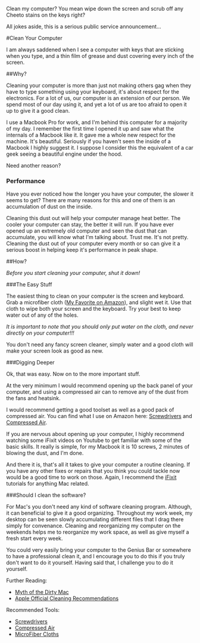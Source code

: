 Clean my computer? You mean wipe down the screen and scrub off any Cheeto stains on the keys right?

All jokes aside, this is a serious public service announcement...

#Clean Your Computer

I am always saddened when I see a computer with keys that are sticking when you type, and a thin film of grease and dust covering every inch of the screen.

##Why?

Cleaning your computer is more than just not making others gag when they have to type something using your keyboard, it's about respect for the electronics. For a lot of us, our computer is an extension of our person. We spend most of our day using it, and yet a lot of us are too afraid to open it up to give it a good clean.

I use a Macbook Pro for work, and I'm behind this computer for a majority of my day. I remember the first time I opened it up and saw what the internals of a Macbook like it. It gave me a whole new respect for the machine. It's beautiful. Seriously if you haven't seen the inside of a Macbook I highly suggest it. I suppose I consider this the equivalent of a car geek seeing a beautiful engine under the hood.



Need another reason?

### Performance

Have you ever noticed how the longer you have your computer, the slower it seems to get? There are many reasons for this and one of them is an accumulation of dust on the inside.

Cleaning this dust out will help your computer manage heat better. The cooler your computer can stay, the better it will run. If you have ever opened up an extremely old computer and seen the dust that can accumulate, you will know what I'm talking about. Trust me. It's not pretty. Cleaning the dust out of your computer every month or so can give it a serious boost in helping keep it's performance in peak shape.

##How?

*Before you start cleaning your computer, shut it down!*

###The Easy Stuff

The easiest thing to clean on your computer is the screen and keyboard. Grab a microfiber cloth ([My Favorite on Amazon](https://www.amazon.com/gp/product/B008FPTID2/ref=as_li_tl?ie=UTF8&camp=1789&creative=9325&creativeASIN=B008FPTID2&linkCode=as2&tag=casualmaste00-20&linkId=52c5764606aabfb73b46c3f133659721)), and slight wet it. Use that cloth to wipe both your screen and the keyboard. Try your best to keep water out of any of the holes.

*It is important to note that you should only put water on the cloth, and never directly on your computer!!!*

You don't need any fancy screen cleaner, simply water and a good cloth will make your screen look as good as new.

###Digging Deeper

Ok, that was easy. Now on to the more important stuff.

At the very minimum I would recommend opening up the back panel of your computer, and using a compressed air can to remove any of the dust from the fans and heatsink.

I would recommend getting a good toolset as well as a good pack of compressed air. You can find what I use on Amazon here: [Screwdrivers](https://www.amazon.com/gp/product/B009MKGRQA/ref=as_li_tl?ie=UTF8&camp=1789&creative=9325&creativeASIN=B009MKGRQA&linkCode=as2&tag=casualmaste00-20&linkId=f749420441141caa000816047c57498f) and [Compressed Air](https://www.amazon.com/gp/product/B00DZYEXPQ/ref=as_li_tl?ie=UTF8&camp=1789&creative=9325&creativeASIN=B00DZYEXPQ&linkCode=as2&tag=casualmaste00-20&linkId=af1d30f162ade82bfd42cef446b92b1c).

If you are nervous about opening up your computer, I highly recommend watching some iFixit videos on Youtube to get familiar with some of the basic skills. It really is simple, for my Macbook it is 10 screws, 2 minutes of blowing the dust, and I'm done.

And there it is, that's all it takes to give your computer a routine cleaning. If you have any other fixes or repairs that you think you could tackle now would be a good time to work on those. Again, I recommend the [iFixit](https://www.ifixit.com/) tutorials for anything Mac related.

###Should I clean the software?

For Mac's you don't need any kind of software cleaning program. Although, it can beneficial to give it a good organizing. Throughout my work week, my desktop can be seen slowly accumulating different files that I drag there simply for convenance. Cleaning and reorganizing my computer on the weekends helps me to reorganize my work space, as well as give myself a fresh start every week.

You could very easily bring your computer to the Genius Bar or somewhere to have a professional clean it, and I encourage you to do this if you truly don't want to do it yourself. Having said that, I challenge you to do it yourself.


Further Reading:

 * [Myth of the Dirty Mac](http://www.thesafemac.com/the-myth-of-the-dirty-mac/)
 * [Apple Official Cleaning Recommendations](https://support.apple.com/en-us/HT204172)

Recommended Tools:

* <a target="_blank" href="https://www.amazon.com/gp/product/B009MKGRQA/ref=as_li_tl?ie=UTF8&camp=1789&creative=9325&creativeASIN=B009MKGRQA&linkCode=as2&tag=casualmaste00-20&linkId=f749420441141caa000816047c57498f">Screwdrivers</a><img src="//ir-na.amazon-adsystem.com/e/ir?t=casualmastery-20&l=am2&o=1&a=B009MKGRQA" width="1" height="1" border="0" alt="" style="border:none !important; margin:0px !important;" />
* <a target="_blank" href="https://www.amazon.com/gp/product/B00DZYEXPQ/ref=as_li_tl?ie=UTF8&camp=1789&creative=9325&creativeASIN=B00DZYEXPQ&linkCode=as2&tag=casualmaste00-20&linkId=af1d30f162ade82bfd42cef446b92b1c">Compressed Air</a><img src="//ir-na.amazon-adsystem.com/e/ir?t=casualmastery-20&l=am2&o=1&a=B00DZYEXPQ" width="1" height="1" border="0" alt="" style="border:none !important; margin:0px !important;" />
* <a target="_blank" href="https://www.amazon.com/gp/product/B008FPTID2/ref=as_li_tl?ie=UTF8&camp=1789&creative=9325&creativeASIN=B008FPTID2&linkCode=as2&tag=casualmaste00-20&linkId=52c5764606aabfb73b46c3f133659721">MicroFiber Cloths</a><img src="//ir-na.amazon-adsystem.com/e/ir?t=casualmastery-20&l=ur2&o=1&camp=1789" width="1" height="1" border="0" alt="" style="border:none !important; margin:0px !important;" />
